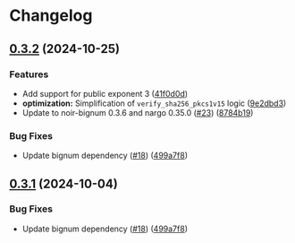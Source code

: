# Changelog

## [0.3.2](https://github.com/olehmisar/noir_rsa/compare/v0.3.1...v0.3.2) (2024-10-25)


### Features

* Add support for public exponent 3 ([41f0d0d](https://github.com/olehmisar/noir_rsa/commit/41f0d0d72dc13bc3a972a7d57f3a486125a21707))
* **optimization:** Simplification of `verify_sha256_pkcs1v15` logic ([9e2dbd3](https://github.com/olehmisar/noir_rsa/commit/9e2dbd327a00e0ab2413bdeb3fd71dce74631a7b))
* Update to noir-bignum 0.3.6 and nargo 0.35.0 ([#23](https://github.com/olehmisar/noir_rsa/issues/23)) ([8784b19](https://github.com/olehmisar/noir_rsa/commit/8784b1910ccc4c0eda0a75f1a40d416162487335))


### Bug Fixes

* Update bignum dependency ([#18](https://github.com/olehmisar/noir_rsa/issues/18)) ([499a7f8](https://github.com/olehmisar/noir_rsa/commit/499a7f81348a7ba03120801cd2a1a4e091ab0ed5))

## [0.3.1](https://github.com/noir-lang/noir_rsa/compare/v0.3.0...v0.3.1) (2024-10-04)


### Bug Fixes

* Update bignum dependency ([#18](https://github.com/noir-lang/noir_rsa/issues/18)) ([499a7f8](https://github.com/noir-lang/noir_rsa/commit/499a7f81348a7ba03120801cd2a1a4e091ab0ed5))
